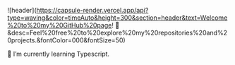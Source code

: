 ![header](https://capsule-render.vercel.app/api?type=waving&color=timeAuto&height=300&section=header&text=Welcome%20to%20my%20GitHub%20page! 👋&desc=Feel%20free%20to%20explore%20my%20repositories%20and%20projects.&fontColor=000&fontSize=50)

🌱 I’m currently learning Typescript.

<!--
**ixhsan/ixhsan** is a ✨ _special_ ✨ repository because its `README.md` (this file) appears on your GitHub profile.

Here are some ideas to get you started:

- 🔭 I’m currently working on ...
- 🌱 I’m currently learning ...
- 👯 I’m looking to collaborate on ...
- 🤔 I’m looking for help with ...
- 💬 Ask me about ...
- 📫 How to reach me: ...
- 😄 Pronouns: ...
- ⚡ Fun fact: ...
-->
